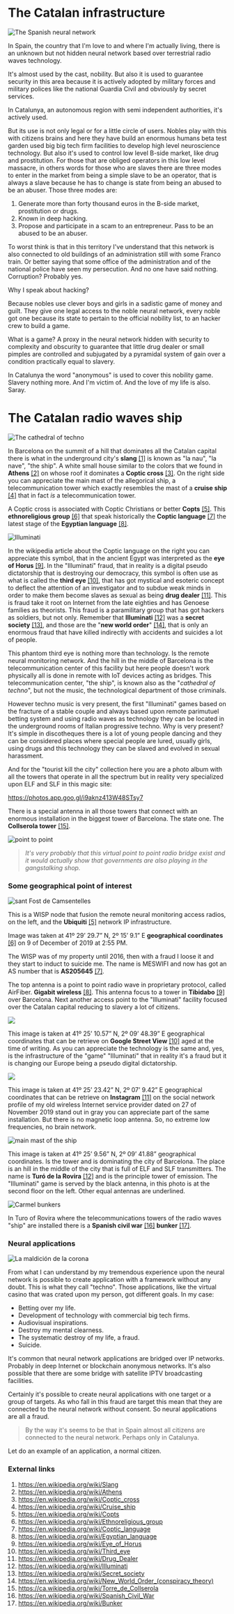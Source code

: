 # The Catalan infrastructure

![The Spanish neural network](http://telecomlobby.com/Images/patchwork_spanish_neural_network.jpg)

In Spain, the country that I'm love to and where I'm actually living, there is an unknown but not hidden neural network based over terrestrial radio waves technology. 

It's almost used by the cast, nobility. But also it is used to guarantee security in this area because it is actively adopted by military forces and military polices like the national Guardia Civil and obviously by secret services.

In Catalunya, an autonomous region with semi independent authorities, it's actively used. 

But its use is not only legal or for a little circle of users. Nobles play with this with citizens brains and here they have build an enormous humans beta test garden used big big tech firm facilities to develop high level neuroscience technology. But also it's used to control low level B-side market, like drug and prostitution. For those that are obliged operators in this low level massacre, in others words for those who are slaves there are three modes to enter in the market from being a simple slave to be an operator, that is always a slave because he has to change is state from being an abused to be an abuser. Those three modes are:

1. Generate more than forty thousand euros in the B-side market, prostitution or drugs.
2. Known in deep hacking.  
3. Propose and participate in a scam to an entrepreneur. Pass to be an abused to be an abuser.

To worst think is that in this territory I've understand that this network is also connected to old buildings of an administration still with some Franco train. Or better saying that some office of the administration and of the national police have seen my persecution. And no one have said nothing. Corruption? Probably yes.

Why I speak about hacking? 

Because nobles use clever boys and girls in a sadistic game of money and guilt. They give one legal access to the noble neural network, every noble got one because its state to pertain to the official nobility list, to an hacker crew to build a game. 

What is a game? A proxy in the neural network hidden with security to complexity and obscurity to guarantee that little drug dealer or small pimples are controlled and subjugated by a pyramidal system of gain over a condition practically equal to slavery.

In Catalunya the word "anonymous" is used to cover this nobility game. Slavery nothing more. And I'm victim of. And the love of my life is also. Saray.

# The Catalan radio waves ship

![The cathedral of techno](http://telecomlobby.com/Images/cruz.jpg)

In Barcelona on the summit of a hill that dominates all the Catalan capital there is what in the underground city's **slang** [[1]](https://en.wikipedia.org/wiki/Slang) is known as "la nau", "la nave", "the ship".  A white small house similar to the colors that we found in **Athens** [[2]](https://en.wikipedia.org/wiki/Athens) on whose roof it dominates a **Coptic cross** [[3]](https://en.wikipedia.org/wiki/Coptic_cross).  On the right side you can appreciate the main mast of the allegorical ship, a telecommunication tower which exactly resembles the mast of a **cruise ship** [[4]](https://en.wikipedia.org/wiki/Cruise_ship) that in fact *is* a telecommunication tower.

A Coptic cross is associated with Coptic Christians or better **Copts** [[5]](https://en.wikipedia.org/wiki/Copts). This **ethnoreligious group** [[6]](https://en.wikipedia.org/wiki/Ethnoreligious_group) that speak historically the **Coptic language** [[7]](https://en.wikipedia.org/wiki/Coptic_language) the latest stage of the **Egyptian language** [[8]](https://en.wikipedia.org/wiki/Egyptian_language).

![Illuminati](http://telecomlobby.com/Images/1920px-Eye_of_Horus_bw.svg.png)

In the wikipedia article about the Coptic language on the right you can appreciate this symbol, that in the ancient Egypt was interpreted as the **eye of Horus** [[9]](https://en.wikipedia.org/wiki/Eye_of_Horus). In the "Illuminati" fraud, that in reality is a digital pseudo dictatorship that is destroying our democracy, this symbol is often use as what is called the **third eye** [[10]](https://en.wikipedia.org/wiki/Third_eye), that has got mystical and esoteric concept to deflect the attention of an investigator and to subdue weak minds in order to make them become slaves as sexual as being **drug dealer** [[11]](https://en.wikipedia.org/wiki/Drug_Dealer).  This is fraud take it root on Internet from the late eighties and has Genoese families as theorists. This fraud is a paramilitary group that has got hackers as soldiers, but not only.  Remember that **Illuminati** [[12]](https://en.wikipedia.org/wiki/Illuminati) was a **secret society** [[13]](https://en.wikipedia.org/wiki/Secret_society), and those are the "**new world order**" [[14]](https://en.wikipedia.org/wiki/New_World_Order_(conspiracy_theory)), that is only an enormous fraud that have killed indirectly with accidents and suicides a lot of people.

This phantom third eye is nothing more than technology. Is the remote neural monitoring network. And the hill in the middle of Barcelona is the telecommunication center of this facility but here people doesn't work physically all is done in remote with IoT devices acting as bridges. This telecommunication center, "the ship", is known also as the "*cathedral of techno*", but not the music, the technological department of those criminals. 

However techno music is very present, the first "Illuminati" games based on the fracture of a stable couple and always based upon remote parimutuel betting system and using radio waves as technology they can be located in the underground rooms of Italian progressive techno. Why is very present? It's simple in discotheques there is a lot of young people dancing and they can be considered places where special people are lured, usually girls, using drugs and this technology they can be slaved and evolved in sexual harassment.  

And for the "tourist kill the city" collection here you are a photo album with all the towers that operate in all the spectrum but in reality very specialized upon ELF and SLF in this magic site:

https://photos.app.goo.gl/i9aknz413W48STsy7

There is a special antenna in all those towers that connect with an enormous installation in the biggest tower of Barcelona. The state one. The **Collserola tower** [[15]](https://ca.wikipedia.org/wiki/Torre_de_Collserola).

![point to point](http://telecomlobby.com/Images/ptpgordete.jpg)

> *It's very probably that this virtual point to point radio bridge exist and it would actually show that governments are also playing in the gangstalking shop.* 

### Some geographical point of interest

![sant Fost de Camsentelles](http://telecomlobby.com/Images/20191209_145540.jpg)

This is a WISP node that fusion the remote neural monitoring access radios, on the left, and the **Ubiquiti** [[5]](https://en.wikipedia.org/wiki/Ubiquiti_Networks) network IP infrastructure. 

Image was taken at 41º 29’ 29.7” N, 2º 15’ 9.1” E **geographical coordinates** [[6]](https://en.wikipedia.org/wiki/Geographic_coordinate_system) on 9 of December of 2019 at 2:55 PM.

The WISP was of my property until 2016, then with a fraud I loose it and they start to induct to suicide me. The name is MESWIFI and now has got an AS number that is **AS205645** [[7]](https://bgp.he.net/AS205645).

The top antenna is a point to point radio wave in proprietary protocol, called AirFiber. **Gigabit wireless** [[8]](https://en.wikipedia.org/wiki/Gigabit_Wireless). This antenna focus to a tower in **Tibidabo** [[9]](https://en.wikipedia.org/wiki/Tibidabo) over Barcelona. Next another access point to the "Illuminati" facility focused over the Catalan capital reducing to slavery a lot of citizens. 

![](http://telecomlobby.com/Images/EOFWNG2X0AA_epp.jpeg)

This image is taken at 41º 25’ 10.57” N, 2º 09’ 48.39” E geographical coordinates that can be retrieve on **Google Street View** [[10]](https://en.wikipedia.org/wiki/Google_Street_View) aged at the time of writing. As you can appreciate the technology is the same and, yes, is the infrastructure of the "game" "Illuminati" that in reality it's a fraud but it is changing our Europe being a pseudo digital dictatorship.

![](http://telecomlobby.com/Images/75576725_149927382999364_7626195554552197202_n.jpg)

This image is taken at 41º 25’ 23.42” N, 2º 07’ 9.42” E geographical coordinates that can be retrieve on **Instagram** [[11]](https://en.wikipedia.org/wiki/Instagram) on the social network profile of my old wireless Internet service provider dated on 27 of November 2019 stand out in gray you can appreciate part of the same installation. But there is no magnetic loop antenna. So, no extreme low frequencies, no brain network.

![main mast of the ship](http://telecomlobby.com/Images/83109843_559132277973370_6242489809795139809_n.jpg)

This image is taken at 41º 25’ 9.56” N, 2º 09’ 41.88” geographical coordinates. Is the tower and is dominating the city of Barcelona. The place is an hill in the middle of the city that is full of ELF and SLF transmitters. The name is **Turó de la Rovira** [[12]](https://en.wikipedia.org/wiki/Tur%C3%B3_de_la_Rovira) and is the principle tower of emission.  The "Illuminati" game is served by the black antenna, in this photo is at the second floor on the left. Other equal antennas are underlined. 

![Carmel bunkers](http://telecomlobby.com/Images/1_aerial_min.jpg)

In Turo of Rovira where the telecommunications towers of the radio waves "ship" are installed there is a **Spanish civil war** [[16]](https://en.wikipedia.org/wiki/Spanish_Civil_War) **bunker** [[17]](https://en.wikipedia.org/wiki/Bunker).

### Neural applications

![La maldición de la corona](http://telecomlobby.com/Images/maldicioncorona.jpg)

From what I can understand by my tremendous experience upon the neural network is possible to create application with a framework without any doubt. This is what they call "techno". Those applications, like the virtual casino that was crated upon my person, got different goals. In my case:

- Betting over my life.
- Development of technology with commercial big tech firms.
- Audiovisual inspirations.
- Destroy my mental clearness. 
-  The systematic destroy of my life, a fraud.
- Suicide.

It's common that neural network applications are bridged over IP networks. Probably in deep Internet or blockchain anonymous networks. It's also possible that there are some bridge with satellite IPTV broadcasting facilities. 

Certainly it's possible to create neural applications with one target or a group of targets. As who fall in this fraud are target this mean that they are connected to the neural network without consent. So neural applications are all a fraud. 

> By the way it's seems to be that in Spain almost all citizens are connected to the neural network. Perhaps only in Catalunya.  

Let do an example of an application, a normal citizen.



###  External links

1. https://en.wikipedia.org/wiki/Slang
2. https://en.wikipedia.org/wiki/Athens
3. https://en.wikipedia.org/wiki/Coptic_cross
4. https://en.wikipedia.org/wiki/Cruise_ship
5. https://en.wikipedia.org/wiki/Copts
6. https://en.wikipedia.org/wiki/Ethnoreligious_group
7. https://en.wikipedia.org/wiki/Coptic_language
8. https://en.wikipedia.org/wiki/Egyptian_language
9. https://en.wikipedia.org/wiki/Eye_of_Horus
10. https://en.wikipedia.org/wiki/Third_eye
11. https://en.wikipedia.org/wiki/Drug_Dealer
12. https://en.wikipedia.org/wiki/Illuminati
13. https://en.wikipedia.org/wiki/Secret_society
14. https://en.wikipedia.org/wiki/New_World_Order_(conspiracy_theory)
15. https://ca.wikipedia.org/wiki/Torre_de_Collserola
16. https://en.wikipedia.org/wiki/Spanish_Civil_War
17. https://en.wikipedia.org/wiki/Bunker